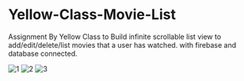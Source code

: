 # Yellow-Class-Movie-List
Assignment By Yellow Class to Build infinite scrollable list view to add/edit/delete/list movies that a user has watched. with firebase and database connected.


![1](https://user-images.githubusercontent.com/52703930/130116886-0031e6c7-e25b-4c8f-be89-23cc91ecb756.PNG)
![2](https://user-images.githubusercontent.com/52703930/130116892-5a939adc-9639-48ef-bffa-ed912bee7535.PNG)
![3](https://user-images.githubusercontent.com/52703930/130116895-6dbee5ab-faf6-4cf0-ab20-3d621fc53180.PNG)
